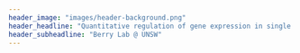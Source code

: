 ```yaml
---
header_image: "images/header-background.png"
header_headline: "Quantitative regulation of gene expression in single cells"
header_subheadline: "Berry Lab @ UNSW"
---
```

